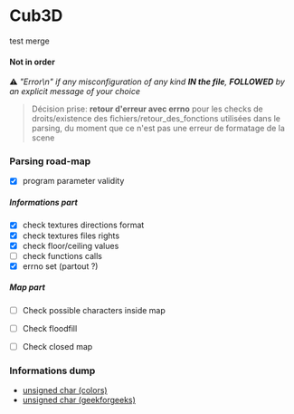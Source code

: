 # Cub3D

test merge





#### Not in order

⚠️ *"Error\n" if any misconfiguration of any kind **IN the file**, **FOLLOWED** by an explicit message of your choice*

> Décision prise: **retour d'erreur avec errno** pour les checks de droits/existence des fichiers/retour_des_fonctions utilisées dans le parsing, du moment que ce n'est pas une erreur de formatage de la scene

### Parsing road-map

- [x] program parameter validity

##### Informations part
- [x] check textures directions format
- [x] check textures files rights
- [x] check floor/ceiling values
- [ ] check functions calls
- [x] errno set (partout ?)

##### Map part
- [ ] Check possible characters inside map
- [ ] Check floodfill
- [ ] Check closed map




### Informations dump

- [unsigned char (colors)](https://stackoverflow.com/questions/5742967/why-unsigned-char-for-rgb-pixel-data)
- [unsigned char (geekforgeeks)](https://www.geeksforgeeks.org/unsigned-char-in-c-with-examples/)
